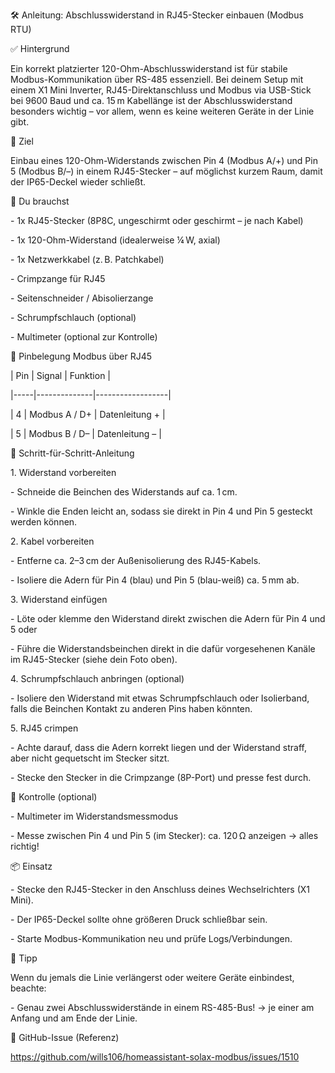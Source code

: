 🛠️ Anleitung: Abschlusswiderstand in RJ45-Stecker einbauen (Modbus RTU)



✅ Hintergrund

Ein korrekt platzierter 120-Ohm-Abschlusswiderstand ist für stabile Modbus-Kommunikation über RS-485 essenziell. Bei deinem Setup mit einem X1 Mini Inverter, RJ45-Direktanschluss und Modbus via USB-Stick bei 9600 Baud und ca. 15 m Kabellänge ist der Abschlusswiderstand besonders wichtig – vor allem, wenn es keine weiteren Geräte in der Linie gibt.



🎯 Ziel

Einbau eines 120-Ohm-Widerstands zwischen Pin 4 (Modbus A/+) und Pin 5 (Modbus B/–) in einem RJ45-Stecker – auf möglichst kurzem Raum, damit der IP65-Deckel wieder schließt.



🧰 Du brauchst

\- 1x RJ45-Stecker (8P8C, ungeschirmt oder geschirmt – je nach Kabel)

\- 1x 120-Ohm-Widerstand (idealerweise ¼ W, axial)

\- 1x Netzwerkkabel (z. B. Patchkabel)

\- Crimpzange für RJ45

\- Seitenschneider / Abisolierzange

\- Schrumpfschlauch (optional)

\- Multimeter (optional zur Kontrolle)



🔌 Pinbelegung Modbus über RJ45

| Pin | Signal       | Funktion         |

|-----|--------------|------------------|

| 4   | Modbus A / D+ | Datenleitung +   |

| 5   | Modbus B / D– | Datenleitung –   |



🧱 Schritt-für-Schritt-Anleitung

1\. Widerstand vorbereiten

\- Schneide die Beinchen des Widerstands auf ca. 1 cm.

\- Winkle die Enden leicht an, sodass sie direkt in Pin 4 und Pin 5 gesteckt werden können.



2\. Kabel vorbereiten

\- Entferne ca. 2–3 cm der Außenisolierung des RJ45-Kabels.

\- Isoliere die Adern für Pin 4 (blau) und Pin 5 (blau-weiß) ca. 5 mm ab.



3\. Widerstand einfügen

\- Löte oder klemme den Widerstand direkt zwischen die Adern für Pin 4 und 5 oder

\- Führe die Widerstandsbeinchen direkt in die dafür vorgesehenen Kanäle im RJ45-Stecker (siehe dein Foto oben).



4\. Schrumpfschlauch anbringen (optional)

\- Isoliere den Widerstand mit etwas Schrumpfschlauch oder Isolierband, falls die Beinchen Kontakt zu anderen Pins haben könnten.



5\. RJ45 crimpen

\- Achte darauf, dass die Adern korrekt liegen und der Widerstand straff, aber nicht gequetscht im Stecker sitzt.

\- Stecke den Stecker in die Crimpzange (8P-Port) und presse fest durch.



📏 Kontrolle (optional)

\- Multimeter im Widerstandsmessmodus

\- Messe zwischen Pin 4 und Pin 5 (im Stecker): ca. 120 Ω anzeigen → alles richtig!



📦 Einsatz

\- Stecke den RJ45-Stecker in den Anschluss deines Wechselrichters (X1 Mini).

\- Der IP65-Deckel sollte ohne größeren Druck schließbar sein.

\- Starte Modbus-Kommunikation neu und prüfe Logs/Verbindungen.



💬 Tipp

Wenn du jemals die Linie verlängerst oder weitere Geräte einbindest, beachte:

\- Genau zwei Abschlusswiderstände in einem RS-485-Bus! → je einer am Anfang und am Ende der Linie.



📎 GitHub-Issue (Referenz)

https://github.com/wills106/homeassistant-solax-modbus/issues/1510

